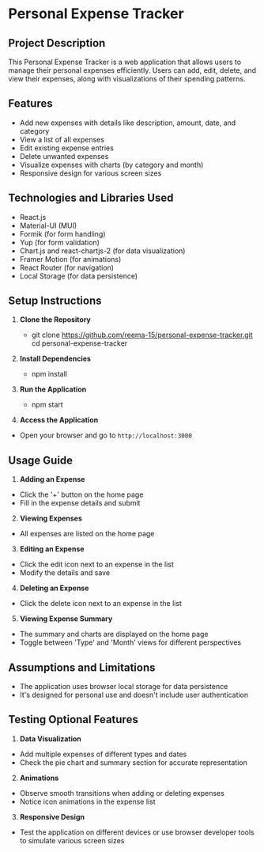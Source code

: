# Personal Expense Tracker

## Project Description

This Personal Expense Tracker is a web application that allows users to manage their personal expenses efficiently. Users can add, edit, delete, and view their expenses, along with visualizations of their spending patterns.

## Features

- Add new expenses with details like description, amount, date, and category
- View a list of all expenses
- Edit existing expense entries
- Delete unwanted expenses
- Visualize expenses with charts (by category and month)
- Responsive design for various screen sizes

## Technologies and Libraries Used

- React.js
- Material-UI (MUI)
- Formik (for form handling)
- Yup (for form validation)
- Chart.js and react-chartjs-2 (for data visualization)
- Framer Motion (for animations)
- React Router (for navigation)
- Local Storage (for data persistence)

## Setup Instructions

1. **Clone the Repository**

   - git clone https://github.com/reema-15/personal-expense-tracker.git
     cd personal-expense-tracker

2. **Install Dependencies**

   - npm install

3. **Run the Application**

   - npm start

4. **Access the Application**

- Open your browser and go to `http://localhost:3000`

## Usage Guide

1. **Adding an Expense**

- Click the '+' button on the home page
- Fill in the expense details and submit

2. **Viewing Expenses**

- All expenses are listed on the home page

3. **Editing an Expense**

- Click the edit icon next to an expense in the list
- Modify the details and save

4. **Deleting an Expense**

- Click the delete icon next to an expense in the list

5. **Viewing Expense Summary**

- The summary and charts are displayed on the home page
- Toggle between 'Type' and 'Month' views for different perspectives

## Assumptions and Limitations

- The application uses browser local storage for data persistence
- It's designed for personal use and doesn't include user authentication

## Testing Optional Features

1. **Data Visualization**

- Add multiple expenses of different types and dates
- Check the pie chart and summary section for accurate representation

2. **Animations**

- Observe smooth transitions when adding or deleting expenses
- Notice icon animations in the expense list

3. **Responsive Design**

- Test the application on different devices or use browser developer tools to simulate various screen sizes
